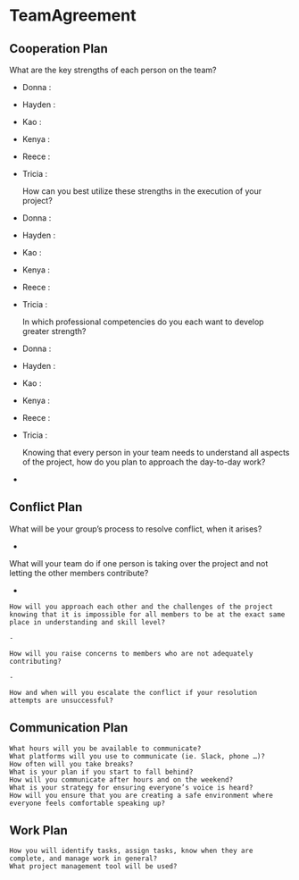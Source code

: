 # TeamAgreement


## Cooperation Plan

   What are the key strengths of each person on the team?
   
 - Donna : 
 - Hayden :
 - Kao :
 - Kenya :
 - Reece :
 - Tricia :
 
    How can you best utilize these strengths in the execution of your project?
    
 - Donna : 
 - Hayden :
 - Kao :
 - Kenya :
 - Reece :
 - Tricia :
    
    In which professional competencies do you each want to develop greater strength?
    
 - Donna : 
 - Hayden :
 - Kao :
 - Kenya :
 - Reece :
 - Tricia :
  
    Knowing that every person in your team needs to understand all aspects of the project, how do you plan to approach the day-to-day work?
    
 - 


## Conflict Plan

   What will be your group’s process to resolve conflict, when it arises?
    
  - 

   What will your team do if one person is taking over the project and not letting the other members contribute?
    
   -
    How will you approach each other and the challenges of the project knowing that it is impossible for all members to be at the exact same place in understanding and skill level?
    
    -

    How will you raise concerns to members who are not adequately contributing?
    
    -

    How and when will you escalate the conflict if your resolution attempts are unsuccessful?


## Communication Plan

    What hours will you be available to communicate?
    What platforms will you use to communicate (ie. Slack, phone …)?
    How often will you take breaks?
    What is your plan if you start to fall behind?
    How will you communicate after hours and on the weekend?
    What is your strategy for ensuring everyone’s voice is heard?
    How will you ensure that you are creating a safe environment where everyone feels comfortable speaking up?

## Work Plan
 
    How you will identify tasks, assign tasks, know when they are complete, and manage work in general?
    What project management tool will be used?

